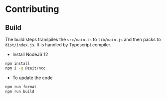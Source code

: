 # Contributing

## Build

The build steps transpiles the `src/main.ts` to `lib/main.js` and then packs to `dist/index.js`. It is handled by Typescript compiler.

- Install NodeJS 12

```bash
npm install
npm i -g @zeit/ncc
```

- To update the code

```bash
npm run format
npm run build
```
